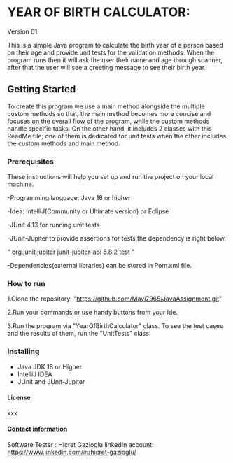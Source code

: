 # YEAR OF BIRTH CALCULATOR:
Version 01

This is a simple Java program to calculate the birth year of a person based on their age and provide unit tests for the validation methods. When the program runs then it will ask the user their name and age through scanner, after that the user will see a greeting message to see their birth year.



## Getting Started
To create this program we use a main method alongside the multiple custom methods so that, the main method becomes more concise and focuses on the overall flow of the program, while the custom methods handle specific tasks.
On the other hand, it includes 2 classes with this ReadMe file; one of them is dedicated for unit tests when the other includes the custom methods and main method.


### Prerequisites
These instructions will help you set up and run the project on your local machine.

-Programming language: Java 18 or higher

-Idea: IntelliJ(Community or Ultimate version) or Eclipse

-JUnit 4.13 for running unit tests

-JUnit-Jupiter to provide assertions for tests,the dependency is right below.

" <dependency>
<groupId>org.junit.jupiter</groupId>
<artifactId>junit-jupiter-api</artifactId>
<version>5.8.2</version>
<scope>test</scope>
</dependency> "

-Dependencies(external libraries) can be stored in Pom.xml file.



### How to run

1.Clone the repository:
"https://github.com/Mavi7965/JavaAssignment.git"

2.Run your commands or use handy buttons from your Ide.

3.Run the program via "YearOfBirthCalculator" class. To see the test cases and the results of them, run the "UnitTests" class.



### Installing
- Java JDK 18 or Higher
- IntelliJ IDEA
- JUnit and JUnit-Jupiter


#### License
xxx

#### Contact information
Software Tester : Hicret Gazioglu
linkedIn account: https://www.linkedin.com/in/hicret-gazioglu/


